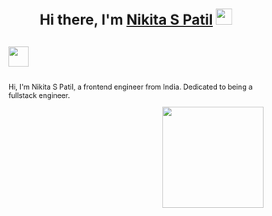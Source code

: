 <h1 align="center">Hi there, I'm <a href="https://www.blackcater.win/" target="_blank">Nikita S Patil</a> <img
src="https://github.com/blackcater/blackcater/raw/main/images/Hi.gif" height="32" /></h1>

<br />



<a href="mailto:patilnikitansp0@gmail.com">
  <img src="https://github.com/blackcater/blackcater/raw/main/images/social-gmail.svg" height="40" />
</a>


<br />
<br />

Hi, I'm Nikita S Patil, a frontend engineer from India. Dedicated to being a fullstack engineer.

<a href="#"><img align="right" src="https://github.com/blackcater/blackcater/raw/main/images/banner.gif" width="200 " height="200" /></a>

